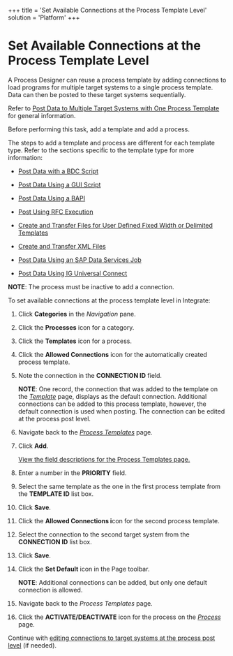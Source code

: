 +++
title = 'Set Available Connections at the Process Template Level'
solution = 'Platform'
+++

# Set Available Connections at the Process Template Level

A Process Designer can reuse a process template by adding connections to
load programs for multiple target systems to a single process template.
Data can then be posted to these target systems sequentially.

Refer to [Post Data to Multiple Target Systems with One Process
Template](Post_Data_to_Multiple_Target_Systems_with_One_Process_Template)
for general information.

Before performing this task, add a template and add a process.

The steps to add a template and process are different for each template
type. Refer to the sections specific to the template type for more
information:

  - [Post Data with a BDC Script](Post_Data_with_a_BDC_Script)

  - [Post Data Using a GUI Script](Post_Data_Using_a_GUI_Script)

  - [Post Data Using a BAPI](Post_Data_Using_a_BAPI)

  - [Post Using RFC Execution](Post_Using_RFC_Execution)

  - [Create and Transfer Files for User Defined Fixed Width or Delimited
    Templates](CreatTransferFilesUrDTemplates)

  - [Create and Transfer XML Files](CreateTransferXMLOverview)

  - [Post Data Using an SAP Data Services
    Job](Post_Data_Using_an_SAP_Data_Services_Job_Overview)

  - [Post Data Using IG Universal
    Connect](../../IGUC/Post%20Data%20Using%20IG%20Universal%20Connect%20Overview)

<span style="font-weight: bold;">NOTE</span>: The process must be
inactive to add a connection.

To set available connections at the process template level in Integrate:

1.  Click <span style="font-weight: bold;">Categories</span> in the
    <span style="font-style: italic;">Navigation</span> pane.

2.  Click the <span style="font-weight: bold;">Processes</span> icon for
    a category.

3.  Click the <span style="font-weight: bold;">Templates</span> icon for
    a process.

4.  Click the <span style="font-weight: bold;">Allowed
    Connections</span> icon for the automatically created process
    template.

5.  Note the connection in the
    <span style="font-weight: bold;">CONNECTION ID</span> field.
    
    <span style="font-weight: bold;">NOTE</span>: One record, the
    connection that was added to the template on the
    <span style="font-style: italic;">[Template](../Page_Desc/Template_H)</span>
    page, displays as the default connection. Additional connections can
    be added to this process template, however, the default connection
    is used when posting. The connection can be edited at the process
    post level.

6.  Navigate back to the <span style="font-style: italic;">[Process
    Templates](../Page_Desc/Process_Templates_H)</span> page.

7.  Click <span style="font-weight: bold;">Add</span>.
    
    [View the field descriptions for the Process Templates
    page.](../Page_Desc/Process_Templates_H)

8.  Enter a number in the
    <span style="font-weight: bold;">PRIORITY</span> field.

9.  Select the same template as the one in the first process template
    from the <span style="font-weight: bold;">TEMPLATE ID</span> list
    box.

10. Click <span style="font-weight: bold;">Save</span>.

11. Click the <span style="font-weight: bold;">Allowed Connections
    i</span>con for the second process template.

12. Select the connection to the second target system from the
    <span style="font-weight: bold;">CONNECTION ID</span> list box.

13. Click <span style="font-weight: bold;">Save</span>.

14. Click the <span style="font-weight: bold;">Set Default</span> icon
    in the Page toolbar.
    
    <span style="font-weight: bold;">NOTE</span>: Additional connections
    can be added, but only one default connection is allowed.

15. Navigate back to the <span style="font-style: italic;">Process
    Templates</span> page.

16. Click the
    <span style="font-weight: bold;">ACTIVATE/DEACTIVATE</span> icon for
    the process on the
    <span style="font-style: italic;">[Process](../Page_Desc/Process_H)</span>
    page.

Continue with [editing connections to target systems at the process post
level](Edit_Connections_to_Target_Systems_at_the_Process_Post_Level)
(if needed).
